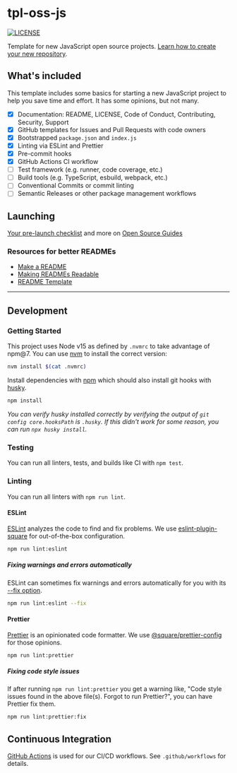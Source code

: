 # tpl-oss-js

[![LICENSE](https://img.shields.io/badge/license-Apache%202-blue.svg)](https://github.com/square/tpl-oss-js/blob/main/LICENSE)

Template for new JavaScript open source projects. [Learn how to create your new repository](https://docs.github.com/en/github/creating-cloning-and-archiving-repositories/creating-a-repository-from-a-template).

## What's included

This template includes some basics for starting a new JavaScript project to help you save time and effort. It has some opinions, but not many.

- [x] Documentation: README, LICENSE, Code of Conduct, Contributing, Security, Support
- [x] GitHub templates for Issues and Pull Requests with code owners
- [x] Bootstrapped `package.json` and `index.js`
- [x] Linting via ESLint and Prettier
- [x] Pre-commit hooks
- [x] GitHub Actions CI workflow
- [ ] Test framework (e.g. runner, code coverage, etc.)
- [ ] Build tools (e.g. TypeScript, esbuild, webpack, etc.)
- [ ] Conventional Commits or commit linting
- [ ] Semantic Releases or other package management workflows

## Launching

[Your pre-launch checklist](https://opensource.guide/starting-a-project/#your-pre-launch-checklist) and more on [Open Source Guides](https://opensource.guide/)

### Resources for better READMEs

- [Make a README](https://www.makeareadme.com/)
- [Making READMEs Readable](https://github.com/18F/open-source-guide/blob/18f-pages/pages/making-readmes-readable.md)
- [README Template](https://gist.github.com/PurpleBooth/109311bb0361f32d87a2)

---

## Development

### Getting Started

This project uses Node v15 as defined by `.nvmrc` to take advantage of npm@7. You can use [nvm](https://github.com/nvm-sh/nvm) to install the correct version:

```sh
nvm install $(cat .nvmrc)
```

Install dependencies with [npm](https://docs.npmjs.com/cli/v7) which should also install git hooks with [husky](https://typicode.github.io/husky/#/).

```sh
npm install
```

_You can verify husky installed correctly by verifying the output of `git config core.hooksPath` is `.husky`. If this didn't work for some reason, you can run `npx husky install`._

### Testing

You can run all linters, tests, and builds like CI with `npm test`.

### Linting

You can run all linters with `npm run lint`.

#### ESLint

[ESLint](https://eslint.org/) analyzes the code to find and fix problems. We use [eslint-plugin-square](https://github.com/square/eslint-plugin-square) for out-of-the-box configuration.

```sh
npm run lint:eslint
```

##### Fixing warnings and errors automatically

ESLint can sometimes fix warnings and errors automatically for you with its [--fix option](https://eslint.org/docs/user-guide/command-line-interface#fixing-problems).

```sh
npm run lint:eslint --fix
```

#### Prettier

[Prettier](https://prettier.io/) is an opinionated code formatter. We use [@square/prettier-config](https://github.com/square/prettier-config) for those opinions.

```sh
npm run lint:prettier
```

##### Fixing code style issues

If after running `npm run lint:prettier` you get a warning like, "Code style issues found in the above file(s). Forgot to run Prettier?", you can have Prettier fix them.

```sh
npm run lint:prettier:fix
```

## Continuous Integration

[GitHub Actions](https://docs.github.com/en/actions) is used for our CI/CD workflows. See `.github/workflows` for details.
